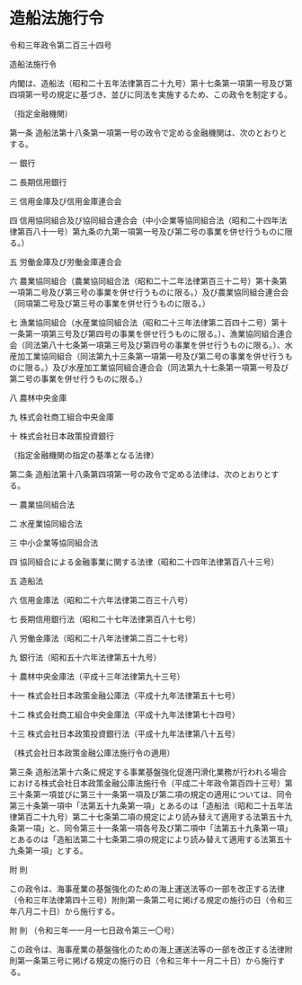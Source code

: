 # 造船法施行令

令和三年政令第二百三十四号

造船法施行令

内閣は、造船法（昭和二十五年法律第百二十九号）第十七条第一項第一号及び第四項第一号の規定に基づき、並びに同法を実施するため、この政令を制定する。

（指定金融機関）

第一条 造船法第十八条第一項第一号の政令で定める金融機関は、次のとおりとする。

一 銀行

二 長期信用銀行

三 信用金庫及び信用金庫連合会

四 信用協同組合及び協同組合連合会（中小企業等協同組合法（昭和二十四年法律第百八十一号）第九条の九第一項第一号及び第二号の事業を併せ行うものに限る。）

五 労働金庫及び労働金庫連合会

六 農業協同組合（農業協同組合法（昭和二十二年法律第百三十二号）第十条第一項第二号及び第三号の事業を併せ行うものに限る。）及び農業協同組合連合会（同項第二号及び第三号の事業を併せ行うものに限る。）

七 漁業協同組合（水産業協同組合法（昭和二十三年法律第二百四十二号）第十一条第一項第三号及び第四号の事業を併せ行うものに限る。）、漁業協同組合連合会（同法第八十七条第一項第三号及び第四号の事業を併せ行うものに限る。）、水産加工業協同組合（同法第九十三条第一項第一号及び第二号の事業を併せ行うものに限る。）及び水産加工業協同組合連合会（同法第九十七条第一項第一号及び第二号の事業を併せ行うものに限る。）

八 農林中央金庫

九 株式会社商工組合中央金庫

十 株式会社日本政策投資銀行

（指定金融機関の指定の基準となる法律）

第二条 造船法第十八条第四項第一号の政令で定める法律は、次のとおりとする。

一 農業協同組合法

二 水産業協同組合法

三 中小企業等協同組合法

四 協同組合による金融事業に関する法律（昭和二十四年法律第百八十三号）

五 造船法

六 信用金庫法（昭和二十六年法律第二百三十八号）

七 長期信用銀行法（昭和二十七年法律第百八十七号）

八 労働金庫法（昭和二十八年法律第二百二十七号）

九 銀行法（昭和五十六年法律第五十九号）

十 農林中央金庫法（平成十三年法律第九十三号）

十一 株式会社日本政策金融公庫法（平成十九年法律第五十七号）

十二 株式会社商工組合中央金庫法（平成十九年法律第七十四号）

十三 株式会社日本政策投資銀行法（平成十九年法律第八十五号）

（株式会社日本政策金融公庫法施行令の適用）

第三条 造船法第十六条に規定する事業基盤強化促進円滑化業務が行われる場合における株式会社日本政策金融公庫法施行令（平成二十年政令第百四十三号）第三十条第一項並びに第三十一条第一項及び第二項の規定の適用については、同令第三十条第一項中「法第五十九条第一項」とあるのは「造船法（昭和二十五年法律第百二十九号）第二十七条第二項の規定により読み替えて適用する法第五十九条第一項」と、同令第三十一条第一項各号及び第二項中「法第五十九条第一項」とあるのは「造船法第二十七条第二項の規定により読み替えて適用する法第五十九条第一項」とする。

附 則

この政令は、海事産業の基盤強化のための海上運送法等の一部を改正する法律（令和三年法律第四十三号）附則第一条第二号に掲げる規定の施行の日（令和三年八月二十日）から施行する。

附 則 （令和三年一一月一七日政令第三一〇号）

この政令は、海事産業の基盤強化のための海上運送法等の一部を改正する法律附則第一条第三号に掲げる規定の施行の日（令和三年十一月二十日）から施行する。
